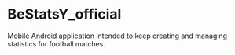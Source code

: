 # BeStatsY_official
Mobile Android application intended to keep creating and managing statistics for football matches.
